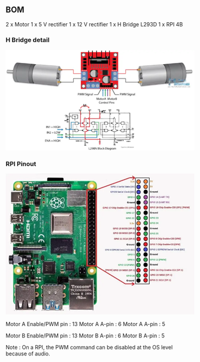 ## BOM
 2 x Motor
 1 x 5 V rectifier
 1 x 12 V rectifier
 1 x H Bridge L293D
 1 x RPI 4B


### H Bridge detail

 <img src="img/L298N.png">
 
### RPI Pinout

<img src="img/RPI4-GPIO.png">

Motor A Enable/PWM pin : 13
Motor A A-pin : 6
Motor A A-pin : 5

Motor B Enable/PWM pin : 13
Motor B A-pin : 6
Motor B A-pin : 5

Note : On a RPI, the PWM command can be disabled at the OS level because of audio.